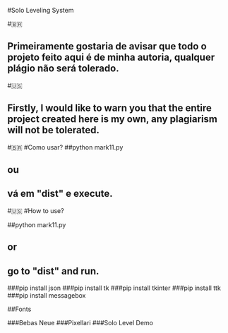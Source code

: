 #Solo Leveling System

#🇧🇷
## Primeiramente gostaria de avisar que todo o projeto feito aqui é de minha autoria, qualquer plágio não será tolerado. 
#🇺🇸
## Firstly, I would like to warn you that the entire project created here is my own, any plagiarism will not be tolerated.

#🇧🇷
#Como usar?
##python mark11.py 
## ou
## vá em "dist" e execute.

#🇺🇸
#How to use?

##python mark11.py 
## or
## go to "dist" and run.


###pip install json
###pip install tk
###pip install tkinter
###pip install ttk
###pip install messagebox

##Fonts

###Bebas Neue
###Pixellari
###Solo Level Demo
